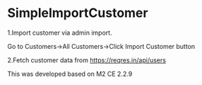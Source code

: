 # SimpleImportCustomer

1.Import customer via admin import.

Go to Customers->All Customers->Click Import Customer button

2.Fetch customer data from https://reqres.in/api/users

This was developed based on M2 CE 2.2.9
